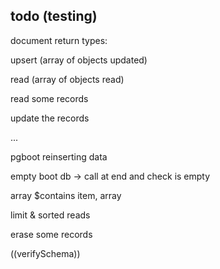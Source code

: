 todo (testing)
---

document return types:

upsert (array of objects updated)

read (array of objects read)

read some records

update the records

...

pgboot reinserting data

empty boot db -> call at end and check is empty

array $contains item, array

limit & sorted reads

erase some records

((verifySchema))